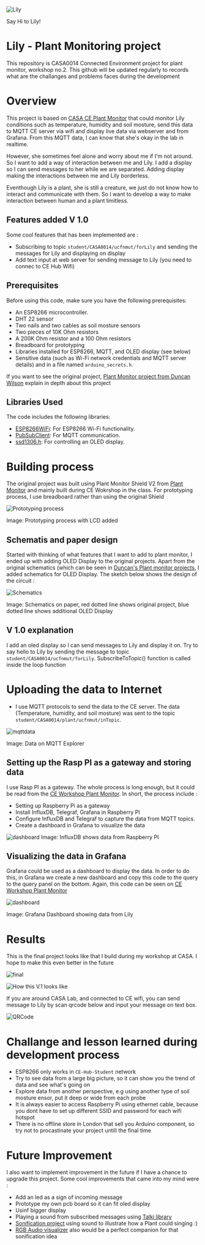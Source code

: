 ![Lily](https://github.com/satria-mitra/Plant-Monitor/blob/main/resources/image/lily.jpg)

Say Hi to Lily!

# Lily - Plant Monitoring project
This repository is CASA0014 Connected Environment project for plant monitor, workshop no.2. This github will be updated regularly to records what are the challanges and problems faces during the development

# Overview
This project is based on [CASA CE Plant Monitor](https://github.com/ucl-casa-ce/casa0014/tree/main/plantMonitor) that could monitor Lily conditions such as temperature, humidity and soil mosture, send this data to MQTT CE server via wifi and display live data via webserver and from Grafana. From this MQTT data, I can know that she's okay in the lab in realtime.

However, she sometimes feel alone and worry about me if I'm not around. So I want to add a way of interaction between me and Lily. I add a display so I can send messages to her while we are separated. Adding display making the interactions between me and Lily borderless.

Eventhough Lily is a plant, she is still a creature, we just do not know how to interact and communicate with them. So I want to develop a way to make interaction between human and a plant limitless.

## Features added V 1.0
Some cool features that has been implemented are :
- Subscribing to topic `student/CASA0014/ucfnmut/forLily` and sending the messages for Lily and displaying on display
- Add text input at web server for sending message to Lily (you need to connec to CE Hub Wifi)


## Prerequisites
Before using this code, make sure you have the following prerequisites:
- An ESP8266 microcontroller.
- DHT 22 sensor
- Two nails and two cables as soil mosture sensors
- Two pieces of 10K Ohm resistors
- A 200K Ohm resistor and a 100 Ohm resistors
- Breadboard for prototyping
- Libraries installed for ESP8266, MQTT, and OLED display (see below)
- Sensitive data (such as Wi-Fi network credentials and MQTT server details) and in a file named `arduino_secrets.h`.

If you want to see the original project, [Plant Monitor project from Duncan Wilson](https://github.com/ucl-casa-ce/casa0014/tree/main/plantMonitor) explain in depth about this project

## Libraries Used

The code includes the following libraries:

- [ESP8266WiFi](https://github.com/esp8266/Arduino): For ESP8266 Wi-Fi functionality.
- [PubSubClient](https://pubsubclient.knolleary.net): For MQTT communication.
- [ssd1306.h](https://www.arduino.cc/reference/en/libraries/ssd1306/): For controlling an OLED display.


# Building process

The original project was built using Plant Monitor Shield V2 from [Plant Monitor](https://github.com/ucl-casa-ce/casa0014/tree/main/plantMonitor) and mainly built during CE Wokrshop in the class. For prototyping process, I use breadboard rather than using the original Shield

![Prototyping process](https://github.com/satria-mitra/Plant-Monitor/blob/main/resources/image/prototyping_process.jpg)

Image: Prototyping process with LCD added

## Schematis and paper design
Started with thinking of what features that I want to add to plant monitor, I ended up with adding OLED Display to the original projects. Apart from the original schematics (which can be seen in [Duncan's Plant monitor projects](https://github.com/ucl-casa-ce/casa0014/tree/main/plantMonitor), I added schematics for OLED Display. The sketch below shows the design of the circuit :

![Schematics](https://github.com/satria-mitra/Plant-Monitor/blob/main/resources/image/schematiscs.jpg)

Image: Schematics on paper, red dotted line shows original project, blue dotted line shows additional OLED Display 

## V 1.0 explanation

I add an oled display so I can send messages to Lily and display it on. Try to say hello to Lily by sending the message to topic `student/CASA0014/ucfnmut/forLily`. SubscribeToTopic() function is called inside the loop function


# Uploading the data to Internet

- I  use MQTT protocols to send the data to the CE server. The data (Temperature, humidity, and soil mosture) was sent to the topic `student/CASA0014/plant/ucfnmut/inTopic`.

 ![mqttdata](https://github.com/satria-mitra/Plant-Monitor/blob/main/resources/image/mqttexplorer.jpg)

 Image: Data on MQTT Explorer 


## Setting up the Rasp PI as a gateway and storing data
I use Rasp PI as a gateway. The whole process is long enough, but it could be read from the [CE Workshop Plant Monitor](https://workshops.cetools.org/codelabs/CASA0014-2-Plant-Monitor/#0). In short, the process include :
- Setting up Raspberry Pi as a gateway
- Install InfluxDB, Telegraf, Grafana in Raspberry PI
- Configure InfluxDB and Telegraf to capture the data from MQTT topics.
- Create a dashboard in Grafana to visualize the data

![dashboard](https://github.com/satria-mitra/Plant-Monitor/blob/main/resources/image/influxdb.jpg)
Image: InfluxDB shows data from Raspberry PI


## Visualizing the data in Grafana

Grafana could be used as a dashboard to display the data. In order to do this, in Grafana we create a new dashboard and copy this code to the query to the query panel on the bottom. Again, this code can be seen on [CE Workshop Plant Monitor](https://workshops.cetools.org/codelabs/CASA0014-2-Plant-Monitor/#0)

![dashboard](https://github.com/satria-mitra/Plant-Monitor/blob/main/resources/image/grafana.jpg)

Image: Grafana Dashboard showing data from Lily


# Results

This is the final project looks like that I build during my workshop at CASA. I hope to make this even better in the future

 ![final](https://github.com/satria-mitra/Plant-Monitor/blob/main/resources/image/final1.jpg)

 
 ![How this V.1 looks like](https://github.com/satria-mitra/Plant-Monitor/blob/main/resources/image/final2.jpg)

If you are around CASA Lab, and connected to CE wifi, you can send message to Lily by scan qrcode below and input your message on text box.

 ![QRCode](https://github.com/satria-mitra/Plant-Monitor/blob/main/resources/image/qrcode.png)

# Challange and lesson learned during development process
- ESP8266 only works in `CE-Hub-Student` network
- Try to see data from a large big picture, so it can show you the trend of data and see what's going on
- Explore data from another perspective, e.g using another type of soil mosture ensor, put it deep or wide from each probe
- It is always easier to access Raspberry Pi using ethernet cable, because you dont have to set up different SSID and password for each wifi hotspot
- There is no offline store in London that sell you Arduino component, so try not to procastinate your project untill the final time

# Future Improvement

I also want to implement improvement in the future if I have a chance to upgrade this project. Some cool improvements that came into my mind were :

- Add an led as a sign of incoming message
- Prototype my own pcb board so it can fit oled display
- Usinf bigger display
- Playing a sound from subscribed messages using [Talki library](https://www.arduinolibraries.info/libraries/talkie)
- [Sonification project](https://www.instructables.com/Biodata-Sonification/) using sound to illustrate how a Plant could singing :)
- [RGB Audio visualizer](https://projecthub.arduino.cc/janux/rgb-32-band-audio-spectrum-visualizer-2f4788) also would be a perfect companion for that sonification idea

